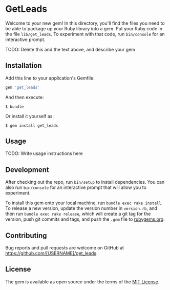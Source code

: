 # GetLeads

Welcome to your new gem! In this directory, you'll find the files you need to be able to package up your Ruby library into a gem. Put your Ruby code in the file `lib/get_leads`. To experiment with that code, run `bin/console` for an interactive prompt.

TODO: Delete this and the text above, and describe your gem

## Installation

Add this line to your application's Gemfile:

```ruby
gem 'get_leads'
```

And then execute:

    $ bundle

Or install it yourself as:

    $ gem install get_leads

## Usage

TODO: Write usage instructions here

## Development

After checking out the repo, run `bin/setup` to install dependencies. You can also run `bin/console` for an interactive prompt that will allow you to experiment.

To install this gem onto your local machine, run `bundle exec rake install`. To release a new version, update the version number in `version.rb`, and then run `bundle exec rake release`, which will create a git tag for the version, push git commits and tags, and push the `.gem` file to [rubygems.org](https://rubygems.org).

## Contributing

Bug reports and pull requests are welcome on GitHub at https://github.com/[USERNAME]/get_leads.

## License

The gem is available as open source under the terms of the [MIT License](https://opensource.org/licenses/MIT).
